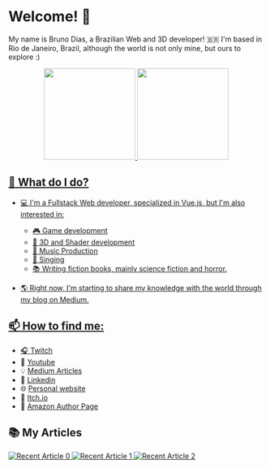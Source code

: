 # Welcome! :wave:  

My name is Bruno Dias, a Brazilian Web and 3D developer! :brazil: 
I'm based in Rio de Janeiro, Brazil, although the world is not only mine, but ours to explore :)

<div align="center">
  <a href="https://github.com/brunodg">
  <img height="180em" src="https://github-readme-stats.vercel.app/api?username=brunodg&show_icons=true&theme=tokyonight&include_all_commits=true&count_private=true"/>
  <img height="180em" src="https://github-readme-stats.vercel.app/api/top-langs/?username=brunodg&layout=compact&langs_count=7&theme=tokyonight"/>
</div>

## :thinking: What do I do?  

- :computer: I'm a Fullstack Web developer, specialized in Vue.js, but I'm also interested in:
  - :video_game: Game development
  - :scroll: 3D and Shader development
  - :musical_score: Music Production
  - :musical_note: Singing
  - :books: Writing fiction books, mainly science fiction and horror.

- :earth_americas: Right now, I'm starting to share my knowledge with the world through my blog on Medium.

## :mailbox: How to find me:

  - :headphones: [Twitch](https://twitch.tv/brunogatts)
  - :movie_camera: [Youtube](https://www.youtube.com/@bruno_gatts)
  - :bulb: [Medium Articles](https://medium.com/@brunodg)
  - :office: [Linkedin](https://linkedin.com/in/brunodg89)
  - :globe_with_meridians: [Personal website](http://beveldrive.com.br)
  - :jigsaw: [Itch.io](https://beveldrive.itch.io)
  - :open_book: [Amazon Author Page](https://www.amazon.com/~/e/B08X7HRTZL)
  
## :books: My Articles

<a target="_blank" href="https://github-readme-medium-recent-article.vercel.app/medium/@brunodg/0"><img src="https://github-readme-medium-recent-article.vercel.app/medium/@brunodg/0" alt="Recent Article 0">
<a target="_blank" href="https://github-readme-medium-recent-article.vercel.app/medium/@brunodg/1"><img src="https://github-readme-medium-recent-article.vercel.app/medium/@brunodg/1" alt="Recent Article 1">
<a target="_blank" href="https://github-readme-medium-recent-article.vercel.app/medium/@brunodg/2"><img src="https://github-readme-medium-recent-article.vercel.app/medium/@brunodg/2" alt="Recent Article 2">

